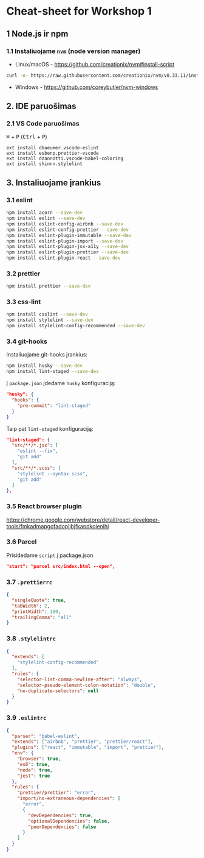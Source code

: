 # Cheat-sheet for Workshop 1

## 1 Node.js ir npm
### 1.1 Instaliuojame `nvm` (node version manager)
* Linux/macOS - https://github.com/creationix/nvm#install-script
```sh
curl -o- https://raw.githubusercontent.com/creationix/nvm/v0.33.11/install.sh | bash
```
* Windows - https://github.com/coreybutler/nvm-windows

## 2. IDE paruošimas
### 2.1 VS Code paruošimas
<kbd>⌘</kbd> + <kbd>P</kbd> (<kbd>Ctrl</kbd> + <kbd>P</kbd>)
```
ext install dbaeumer.vscode-eslint
ext install esbenp.prettier-vscode
ext install dzannotti.vscode-babel-coloring
ext install shinnn.stylelint
```
## 3. Instaliuojame įrankius
### 3.1 eslint
```sh
npm install acorn --save-dev
npm install eslint --save-dev
npm install eslint-config-airbnb --save-dev
npm install eslint-config-prettier --save-dev
npm install eslint-plugin-immutable --save-dev
npm install eslint-plugin-import --save-dev
npm install eslint-plugin-jsx-a11y --save-dev
npm install eslint-plugin-prettier --save-dev
npm install eslint-plugin-react --save-dev
```
### 3.2 prettier
```sh
npm install prettier --save-dev
```
### 3.3 css-lint
```sh
npm install csslint --save-dev
npm install stylelint --save-dev
npm install stylelint-config-recommended --save-dev
```
### 3.4 git-hooks
Instaliuojame git-hooks įrankius: 
```sh
npm install husky --save-dev
npm install lint-staged --save-dev
```
Į `package.json` įdedame `husky` konfiguraciją:
```json
"husky": {
  "hooks": {
    "pre-commit": "lint-staged"
  }
}
```
Taip pat `lint-staged` konfiguraciją:
```json
"lint-staged": {
  "src/**/*.jsx": [
    "eslint --fix",
    "git add"
  ],
  "src/**/*.scss": [
    "stylelint --syntax scss",
    "git add"
  ]
},
```
### 3.5 React browser plugin
https://chrome.google.com/webstore/detail/react-developer-tools/fmkadmapgofadopljbjfkapdkoienihi
### 3.6 Parcel
Prisidedame `script` į package.json
```json
"start": "parcel src/index.html --open",
```
### 3.7 `.prettierrc`
```json
{
  "singleQuote": true,
  "tabWidth": 2,
  "printWidth": 100,
  "trailingComma": "all"
}
```
### 3.8 `.stylelintrc`
```json
{
  "extends": [
    "stylelint-config-recommended"
  ],
  "rules": {
    "selector-list-comma-newline-after": "always",
    "selector-pseudo-element-colon-notation": "double",
    "no-duplicate-selectors": null
  }
}
```
### 3.9 `.eslintrc`
```json
{
  "parser": "babel-eslint",
  "extends": ["airbnb", "prettier", "prettier/react"],
  "plugins": ["react", "immutable", "import", "prettier"],
  "env": {
    "browser": true,
    "es6": true,
    "node": true,
    "jest": true
  },
  "rules": {
    "prettier/prettier": "error",
    "import/no-extraneous-dependencies": [
      "error",
      {
        "devDependencies": true,
        "optionalDependencies": false,
        "peerDependencies": false
      }
    ]
  }
}
```

